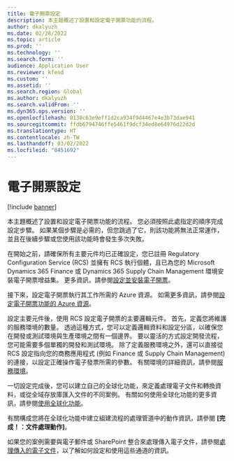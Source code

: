 ```yaml
---
title: 電子開票設定
description: 本主題概述了設置和設定電子開票功能的流程。
author: dkalyuzh
ms.date: 02/28/2022
ms.topic: article
ms.prod: ''
ms.technology: ''
ms.search.form: ''
audience: Application User
ms.reviewer: kfend
ms.custom: ''
ms.assetid: ''
ms.search.region: Global
ms.author: dkalyuzh
ms.search.validFrom: ''
ms.dyn365.ops.version: ''
ms.openlocfilehash: 8138c63e9eff1d2ca934f9d4467e4e3b73dae941
ms.sourcegitcommit: ffdb6794746ffe5461f9dcf34ed8e64976d22d2d
ms.translationtype: HT
ms.contentlocale: zh-TW
ms.lasthandoff: 03/02/2022
ms.locfileid: "8451692"
---
```

# <a name="electronic-invoicing-setup"></a>電子開票設定

[!include [banner](../includes/banner.md)]

本主題概述了設置和設定電子開票功能的流程。 您必須按照此處指定的順序完成設定步驟。 如果某個步驟是必需的，但您跳過了它，則該功能將無法正常運作，並且在後續步驟或您使用該功能時會發生多次失敗。 

在開始之前，請確保所有主要元件均已正確設定，您已註冊 Regulatory Configuration Service (RCS) 並擁有 RCS 執行個體，且已為您的 Microsoft Dynamics 365 Finance 或 Dynamics 365 Supply Chain Management 環境安裝電子開票增益集。 更多資訊，請參閱[設定並安裝電子開票](e-invoicing-install-add-in-microservices-lcs.md)。

接下來，設定電子開票執行其工作所需的 Azure 資源。 如需更多資訊，請參閱[設定電子開票功能的 Azure 資源](e-invoicing-set-up-azure-resources.md)。

設定主要元件後，使用 RCS 設定電子開票的主要邏輯元件。 首先，定義您將維護的服務環境的數量。 透過這種方式，您可以定義邏輯資料和設定分區，以確保您在開發或測試環境與生產環境之間有一個邊界。 要以靈活的方式設定開發流程，您可能需要多個單獨的開發和測試環境。 除了定義服務環境之外，還可以直接從 RCS 設定指向您的商務應用程式 (例如 Finance 或 Supply Chain Management) 的連接，以設定正確操作電子發票所需的參數。 有關環境的詳細資訊，請參閱[服務環境](e-invoicing-service-environments.md)。

一切設定完成後，您可以建立自己的全球化功能，來定義處理電子文件和轉換資料，或從全域存放庫匯入文件的不同案例。 有關如何使用全球化功能的更多資訊，請參閱[使用全球化功能](e-invoicing-working-globalization-features.md)。

有關構成您將在全球化功能中建立組建流程的處理管道中的動作資訊，請參閱 **[完成！：文件處理動作]**。

如果您的案例需要與電子郵件或 SharePoint 整合來處理傳入電子文件，請參閱[處理傳入的電子文件](e-invoicing-process-incoming-electronic-documents.md)，以了解如何設定和使用這些通道的資訊。

